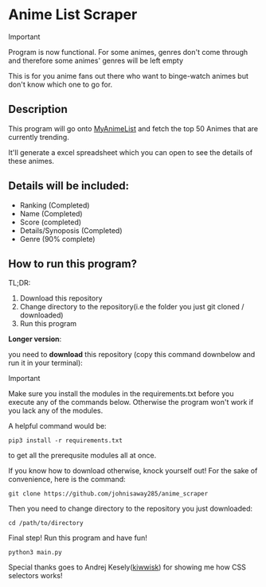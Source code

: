 # Anime List Scraper
> [!IMPORTANT]
> Program is now functional. For some animes, genres don't come through and therefore some animes' genres will be left empty

This is for you anime fans out there who want to binge-watch animes but don't know which one to go for.

## Description
This program will go onto [MyAnimeList](https://myanimelist.net/topanime.php) and fetch the top 50 Animes that are currently trending.

It'll generate a excel spreadsheet which you can open to see the details of these animes.

## Details will be included:
- Ranking (Completed)
- Name (Completed)
- Score (completed)
- Details/Synoposis (Completed)
- Genre (90% complete)


## How to run this program?
 TL;DR:
 1. Download this repository
 2. Change directory to the repository(i.e the folder you just git cloned / downloaded)
 3. Run this program

 **Longer version**:
 
 you need to **download** this repository (copy this command downbelow and run it in your terminal):
> [!IMPORTANT]
> Make sure you install the modules in the requirements.txt before you execute any of the commands below. Otherwise the program won't work if you lack any of the modules.

A helpful command would be:
```
pip3 install -r requirements.txt
```
to get all the prerequsite modules all at once.

If you know how to download otherwise, knock yourself out! For the sake of convenience, here is the command:
```
git clone https://github.com/johnisaway285/anime_scraper
```

Then you need to change directory to the repository you just downloaded:
```
cd /path/to/directory
```

Final step! Run this program and have fun!
```
python3 main.py
```

Special thanks goes to Andrej Kesely([kiwwisk](https://github.com/kiwwisk)) for showing me how CSS selectors works!